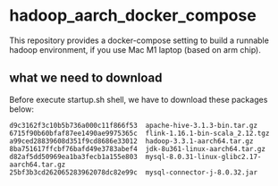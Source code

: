 # hadoop_aarch_docker_compose
This repository provides a docker-compose setting to build a runnable hadoop environment, if you use Mac M1 laptop (based on arm chip).

## what we need to download
Before execute startup.sh shell, we have to download these packages below:
```
d9c3162f3c10b5b736a000c11f866f53  apache-hive-3.1.3-bin.tar.gz
6715f90b60bfaf87ee1490ae9975365c  flink-1.16.1-bin-scala_2.12.tgz
a99ced28839608d351f9cd8686e33012  hadoop-3.3.1-aarch64.tar.gz
8ba751617ffcbf76bafd49e3783abef4  jdk-8u361-linux-aarch64.tar.gz
d82af5dd50969ea1ba3fecb1a155e803  mysql-8.0.31-linux-glibc2.17-aarch64.tar.gz
25bf3b3cd262065283962078dc82e99c  mysql-connector-j-8.0.32.jar
```
